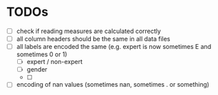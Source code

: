 # TODOs

- [ ] check if reading measures are calculated correctly
- [ ] all column headers should be the same in all data files
- [ ] all labels are encoded the same (e.g. expert is now sometimes E and sometimes 0 or 1)
    - [ ] expert / non-expert
    - [ ] gender
    - [ ] 
- [ ] encoding of nan values (sometimes nan, sometimes . or something)
